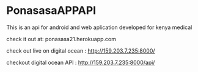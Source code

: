 # PonasasaAPPAPI
This is an api for android and web aplication developed for kenya medical


check it out at:  ponasasa21.herokuapp.com

check out live on digital ocean :  http://159.203.7.235:8000/

checkout digital ocean API : http://159.203.7.235:8000/api/


